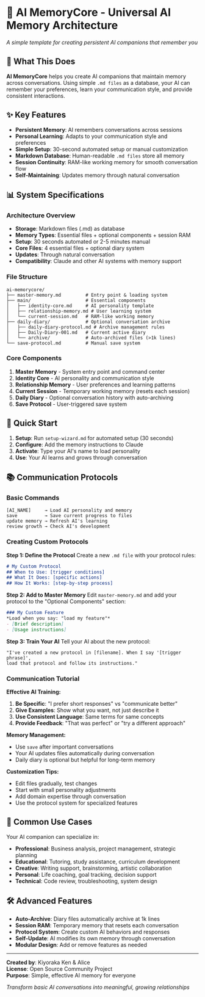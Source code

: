 # 🧠 **AI MemoryCore** - Universal AI Memory Architecture
*A simple template for creating persistent AI companions that remember you*

## 🎯 **What This Does**

**AI MemoryCore** helps you create AI companions that maintain memory across conversations. Using simple `.md files` as a database, your AI can remember your preferences, learn your communication style, and provide consistent interactions.

## ✨ **Key Features**

- **Persistent Memory**: AI remembers conversations across sessions
- **Personal Learning**: Adapts to your communication style and preferences
- **Simple Setup**: 30-second automated setup or manual customization
- **Markdown Database**: Human-readable `.md files` store all memory
- **Session Continuity**: RAM-like working memory for smooth conversation flow
- **Self-Maintaining**: Updates memory through natural conversation

## 📊 **System Specifications**

### **Architecture Overview**
- **Storage**: Markdown files (.md) as database
- **Memory Types**: Essential files + optional components + session RAM
- **Setup**: 30 seconds automated or 2-5 minutes manual
- **Core Files**: 4 essential files + optional diary system
- **Updates**: Through natural conversation
- **Compatibility**: Claude and other AI systems with memory support

### **File Structure**
```
ai-memorycore/
├── master-memory.md         # Entry point & loading system  
├── main/                    # Essential components
│   ├── identity-core.md     # AI personality template
│   ├── relationship-memory.md # User learning system  
│   └── current-session.md   # RAM-like working memory
├── daily-diary/             # Optional conversation archive
│   ├── daily-diary-protocol.md # Archive management rules
│   ├── Daily-Diary-001.md   # Current active diary
│   └── archive/             # Auto-archived files (>1k lines)
└── save-protocol.md         # Manual save system
```

### **Core Components**
1. **Master Memory** - System entry point and command center
2. **Identity Core** - AI personality and communication style
3. **Relationship Memory** - User preferences and learning patterns
4. **Current Session** - Temporary working memory (resets each session)
5. **Daily Diary** - Optional conversation history with auto-archiving
6. **Save Protocol** - User-triggered save system

## 🚀 **Quick Start**

1. **Setup**: Run `setup-wizard.md` for automated setup (30 seconds)
2. **Configure**: Add the memory instructions to Claude
3. **Activate**: Type your AI's name to load personality
4. **Use**: Your AI learns and grows through conversation

## 📚 **Communication Protocols**

### **Basic Commands**
```
[AI_NAME]     → Load AI personality and memory
save          → Save current progress to files
update memory → Refresh AI's learning
review growth → Check AI's development
```

### **Creating Custom Protocols**

**Step 1: Define the Protocol**
Create a new `.md file` with your protocol rules:
```markdown
# My Custom Protocol
## When to Use: [trigger conditions]
## What It Does: [specific actions]
## How It Works: [step-by-step process]
```

**Step 2: Add to Master Memory**
Edit `master-memory.md` and add your protocol to the "Optional Components" section:
```markdown
### My Custom Feature
*Load when you say: "load my feature"*
- [Brief description]
- [Usage instructions]
```

**Step 3: Train Your AI**
Tell your AI about the new protocol:
```
"I've created a new protocol in [filename]. When I say '[trigger phrase]', 
load that protocol and follow its instructions."
```

### **Communication Tutorial**

**Effective AI Training:**
1. **Be Specific**: "I prefer short responses" vs "communicate better"
2. **Give Examples**: Show what you want, not just describe it
3. **Use Consistent Language**: Same terms for same concepts
4. **Provide Feedback**: "That was perfect" or "try a different approach"

**Memory Management:**
- Use `save` after important conversations
- Your AI updates files automatically during conversation
- Daily diary is optional but helpful for long-term memory

**Customization Tips:**
- Edit files gradually, test changes
- Start with small personality adjustments
- Add domain expertise through conversation
- Use the protocol system for specialized features

## 🎯 **Common Use Cases**

Your AI companion can specialize in:
- **Professional**: Business analysis, project management, strategic planning
- **Educational**: Tutoring, study assistance, curriculum development
- **Creative**: Writing support, brainstorming, artistic collaboration  
- **Personal**: Life coaching, goal tracking, decision support
- **Technical**: Code review, troubleshooting, system design

## 🛠️ **Advanced Features**

- **Auto-Archive**: Diary files automatically archive at 1k lines
- **Session RAM**: Temporary memory that resets each conversation
- **Protocol System**: Create custom AI behaviors and responses
- **Self-Update**: AI modifies its own memory through conversation
- **Modular Design**: Add or remove features as needed

---

**Created by**: Kiyoraka Ken & Alice  
**License**: Open Source Community Project  
**Purpose**: Simple, effective AI memory for everyone

*Transform basic AI conversations into meaningful, growing relationships*